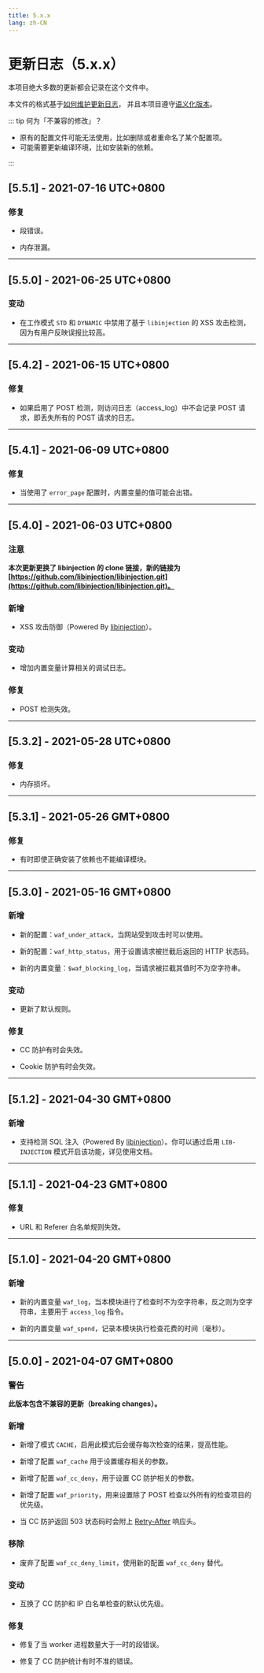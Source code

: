 ```yaml
---
title: 5.x.x
lang: zh-CN
---
```


# 更新日志（5.x.x）

本项目绝大多数的更新都会记录在这个文件中。

本文件的格式基于[如何维护更新日志](https://keepachangelog.com/zh-CN/1.0.0)，
并且本项目遵守[语义化版本](https://semver.org/lang/zh-CN/spec/v2.0.0.html)。

::: tip 何为「不兼容的修改」？

* 原有的配置文件可能无法使用，比如删除或者重命名了某个配置项。
* 可能需要更新编译环境，比如安装新的依赖。

:::

## [5.5.1] - 2021-07-16 UTC+0800

### 修复

* 段错误。

* 内存泄漏。

***

## [5.5.0] - 2021-06-25 UTC+0800

### 变动

* 在工作模式 `STD` 和 `DYNAMIC` 中禁用了基于 `libinjection` 的 XSS 攻击检测，因为有用户反映误报比较高。

***

## [5.4.2] - 2021-06-15 UTC+0800

### 修复

* 如果启用了 POST 检测，则访问日志（access_log）中不会记录 POST 请求，即丢失所有的 POST 请求的日志。

***


## [5.4.1] - 2021-06-09 UTC+0800

### 修复

* 当使用了 `error_page` 配置时，内置变量的值可能会出错。

***

## [5.4.0] - 2021-06-03 UTC+0800

### **注意**

**本次更新更换了 libinjection 的 clone 链接，新的链接为 [https://github.com/libinjection/libinjection.git](https://github.com/libinjection/libinjection.git)。**

### 新增

* XSS 攻击防御（Powered By [libinjection](https://github.com/libinjection/libinjection)）。

### 变动

* 增加内置变量计算相关的调试日志。

### 修复

* POST 检测失效。

***

## [5.3.2] - 2021-05-28 UTC+0800

### 修复

* 内存损坏。

***

## [5.3.1] - 2021-05-26 GMT+0800

### 修复

* 有时即使正确安装了依赖也不能编译模块。


***

## [5.3.0] - 2021-05-16 GMT+0800

### 新增

* 新的配置：`waf_under_attack`，当网站受到攻击时可以使用。

* 新的配置：`waf_http_status`，用于设置请求被拦截后返回的 HTTP 状态码。

* 新的内置变量：`$waf_blocking_log`，当请求被拦截其值时不为空字符串。

### 变动

* 更新了默认规则。

### 修复

* CC 防护有时会失效。

* Cookie 防护有时会失效。


***

## [5.1.2] - 2021-04-30 GMT+0800

### 新增

* 支持检测 SQL 注入（Powered By [libinjection](https://github.com/libinjection/libinjection)）。你可以通过启用 `LIB-INJECTION` 模式开启该功能，详见使用文档。

***

## [5.1.1] - 2021-04-23 GMT+0800

### 修复

* URL 和 Referer 白名单规则失效。

***

## [5.1.0] - 2021-04-20 GMT+0800

### 新增

* 新的内置变量 `waf_log`，当本模块进行了检查时不为空字符串，反之则为空字符串，主要用于 `access_log` 指令。

* 新的内置变量 `waf_spend`，记录本模块执行检查花费的时间（毫秒）。

***


## [5.0.0] - 2021-04-07 GMT+0800

### **警告**

**此版本包含不兼容的更新（breaking changes）。**

### 新增

* 新增了模式 `CACHE`，启用此模式后会缓存每次检查的结果，提高性能。

* 新增了配置 `waf_cache` 用于设置缓存相关的参数。

* 新增了配置 `waf_cc_deny`，用于设置 CC 防护相关的参数。

* 新增了配置 `waf_priority`，用来设置除了 POST 检查以外所有的检查项目的优先级。

* 当 CC 防护返回 503 状态码时会附上 [Retry-After](https://developer.mozilla.org/zh-CN/docs/Web/HTTP/Headers/Retry-After) 响应头。

### 移除

* 废弃了配置 `waf_cc_deny_limit`，使用新的配置 `waf_cc_deny` 替代。

### 变动

* 互换了 CC 防护和 IP 白名单检查的默认优先级。

### 修复

* 修复了当 worker 进程数量大于一时的段错误。

* 修复了 CC 防护统计有时不准的错误。
